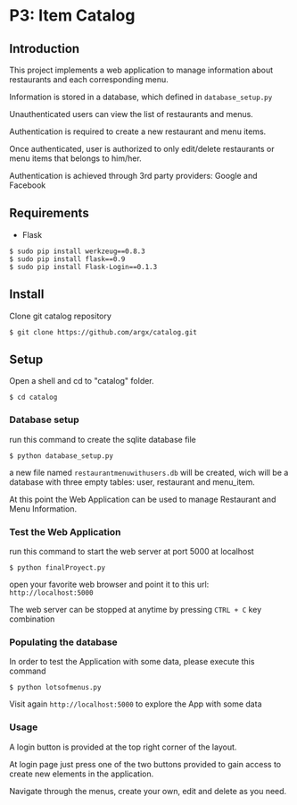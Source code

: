 # P3: Item Catalog
## Introduction

This project implements a web application to manage information about restaurants and each corresponding menu.

Information is stored in a database, which defined in `database_setup.py`

Unauthenticated users can view the list of restaurants and menus.

Authentication is required to create a new restaurant and menu items.

Once authenticated, user is authorized to only edit/delete restaurants or menu items that belongs to him/her.

Authentication is achieved through 3rd party providers: Google and Facebook

## Requirements

- Flask
```
$ sudo pip install werkzeug==0.8.3
$ sudo pip install flask==0.9
$ sudo pip install Flask-Login==0.1.3
```

## Install

Clone git catalog repository
```
$ git clone https://github.com/argx/catalog.git
```

## Setup

Open a shell and cd to "catalog" folder.

```
$ cd catalog
```

### Database setup

run this command to create the sqlite database file
```
$ python database_setup.py
```
a new file named `restaurantmenuwithusers.db` will be created, wich will be a database with three empty tables: user, restaurant and menu_item.

At this point the Web Application can be used to manage Restaurant and Menu Information.

### Test the Web Application

run this command to start the web server at port 5000 at localhost
```
$ python finalProyect.py
```

open your favorite web browser and point it to this url: `http://localhost:5000`

The web server can be stopped at anytime by pressing `CTRL + C` key combination

### Populating the database

In order to test the Application with some data, please execute this command
```
$ python lotsofmenus.py
```

Visit again `http://localhost:5000` to explore the App with some data

### Usage

A login button is provided at the top right corner of the layout. 

At login page just press one of the two buttons provided to gain access to create new elements in the application.

Navigate through the menus, create your own, edit and delete as you need.